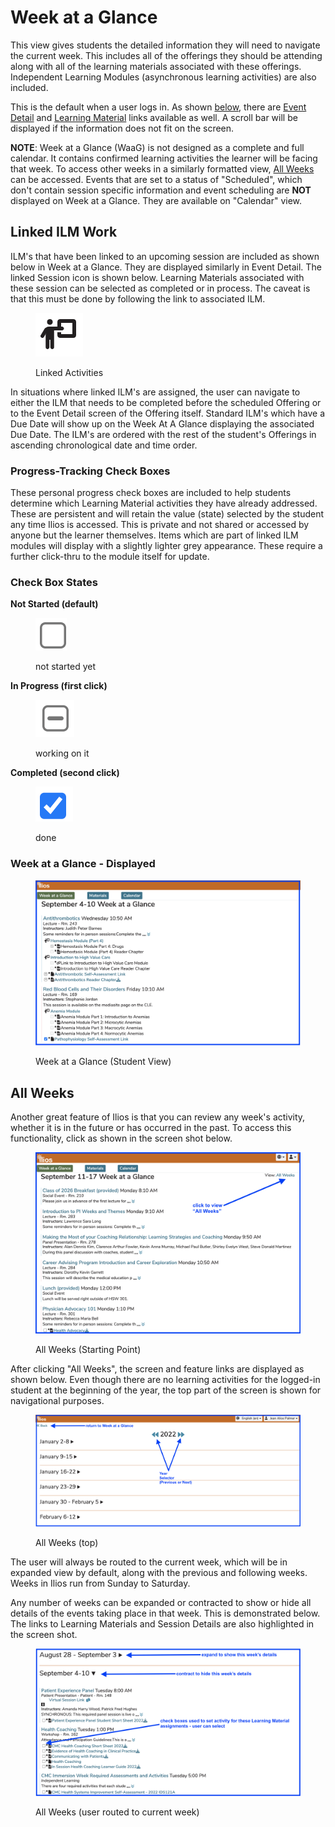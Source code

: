 # Week at a Glance

This view gives students the detailed information they will need to navigate the current week. This includes all of the offerings they should be attending along with all of the learning materials associated with these offerings. Independent Learning Modules (asynchronous learning activities) are also included.

This is the default when a user logs in. As shown [below](https://iliosproject.gitbook.io/ilios-user-guide/dashboard/week-at-a-glance#week-at-a-glance-displayed), there are [Event Detail](https://iliosproject.gitbook.io/ilios-user-guide/dashboard/event-detail-view) and [Learning Material](https://iliosproject.gitbook.io/ilios-user-guide/dashboard/materials-view) links available as well. A scroll bar will be displayed if the information does not fit on the screen.

**NOTE**: Week at a Glance (WaaG) is not designed as a complete and full calendar. It contains confirmed learning activities the learner will be facing that week. To access other weeks in a similarly formatted view, [All Weeks](https://iliosproject.gitbook.io/ilios-user-guide/dashboard/week-at-a-glance#all-weeks) can be accessed. Events that are set to a status of "Scheduled", which don't contain session specific information and event scheduling are **NOT** displayed on Week at a Glance. They are available on "Calendar" view.

## Linked ILM Work

ILM's that have been linked to an upcoming session are included as shown below in Week at a Glance. They are displayed similarly in Event Detail. The linked Session icon is shown below. Learning Materials associated with these session can be selected as completed or in process. The caveat is that this must be done by following the link to associated ILM.

<figure>
  <img src="../images/week_at_a_glance/linked_activity_icon.png" alt="">
  <figcaption>
    <p>Linked Activities</p>
  </figcaption>
</figure>

In situations where linked ILM's are assigned, the user can navigate to either the ILM that needs to be completed before the scheduled Offering or to the Event Detail screen of the Offering itself. Standard ILM's which have a Due Date will show up on the Week At A Glance displaying the associated Due Date. The ILM's are ordered with the rest of the student's Offerings in ascending chronological date and time order.

### Progress-Tracking Check Boxes

These personal progress check boxes are included to help students determine which Learning Material activities they have already addressed. These are persistent and will retain the value (state) selected by the student any time Ilios is accessed. This is private and not shared or accessed by anyone but the learner themselves. Items which are part of linked ILM modules will display with a slightly lighter grey appearance. These require a further click-thru to the module itself for update.

### Check Box States

**Not Started (default)** 

  <figure>
    <img src="../images/week_at_a_glance/activity_not_started.png" alt="Not Started">
      <figcaption>
      <p>not started yet</p>
      </figcaption>
  </figure>

**In Progress (first click)**

  <figure>
    <img src="../images/week_at_a_glance/activity_in_progress.png" alt="In Progress">
      <figcaption>
      <p>working on it</p>
      </figcaption>
  </figure>

**Completed (second click)**

  <figure>
    <img src="../images/week_at_a_glance/activity_completed.png" alt="Done">
      <figcaption>
      <p>done</p>
      </figcaption>
  </figure>

### Week at a Glance - Displayed

<figure>
<img src="../images/week_at_a_glance/updated_WaaG_student_view.png" alt="Student View">
  <figcaption>
    <p>Week at a Glance (Student View)</p>
  </figcaption>
</figure>

## All Weeks

Another great feature of Ilios is that you can review any week's activity, whether it is in the future or has occurred in the past. To access this functionality, click as shown in the screen shot below.

<figure>
<img src="../images/week_at_a_glance/all_weeks_starting_pt.png" alt="All Weeks (Starting)">
  <figcaption>
    <p>All Weeks (Starting Point)</p>
  </figcaption>
</figure>

After clicking "All Weeks", the screen and feature links are displayed as shown below. Even though there are no learning activities for the logged-in student at the beginning of the year, the top part of the screen is shown for navigational purposes.

<figure>
<img src="../images/week_at_a_glance/all_weeks_top.png" alt="All weeks - top">
  <figcaption>
    <p>All Weeks (top)</p>
  </figcaption>
</figure>

The user will always be routed to the current week, which will be in expanded view by default, along with the previous and following weeks. Weeks in Ilios run from Sunday to Saturday.

Any number of weeks can be expanded or contracted to show or hide all details of the events taking place in that week. This is demonstrated below. The links to Learning Materials and Session Details are also highlighted in the screen shot.

<figure>
<img src="../images/week_at_a_glance/all_weeks_detail.png" alt="All weeks - detail">
  <figcaption>
    <p>All Weeks (user routed to current week)</p>
  </figcaption>
</figure>
